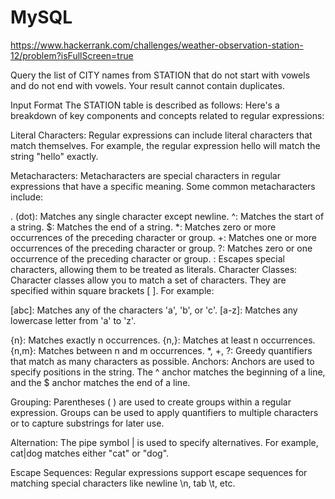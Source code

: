 # MySQL

https://www.hackerrank.com/challenges/weather-observation-station-12/problem?isFullScreen=true

Query the list of CITY names from STATION that do not start with vowels and do not end with vowels. Your result cannot contain duplicates.

Input Format
The STATION table is described as follows:
Here's a breakdown of key components and concepts related to regular expressions:

Literal Characters: Regular expressions can include literal characters that match themselves. For example, the regular expression hello will match the string "hello" exactly.

Metacharacters: Metacharacters are special characters in regular expressions that have a specific meaning. Some common metacharacters include:

. (dot): Matches any single character except newline.
^: Matches the start of a string.
$: Matches the end of a string.
*: Matches zero or more occurrences of the preceding character or group.
+: Matches one or more occurrences of the preceding character or group.
?: Matches zero or one occurrence of the preceding character or group.
\: Escapes special characters, allowing them to be treated as literals.
Character Classes: Character classes allow you to match a set of characters. They are specified within square brackets [ ]. For example:

[abc]: Matches any of the characters 'a', 'b', or 'c'.
[a-z]: Matches any lowercase letter from 'a' to 'z'.
[^abc]: Matches any character except 'a', 'b', or 'c'.
Quantifiers: Quantifiers specify how many times a character or group should be repeated. Some common quantifiers include:

{n}: Matches exactly n occurrences.
{n,}: Matches at least n occurrences.
{n,m}: Matches between n and m occurrences.
*, +, ?: Greedy quantifiers that match as many characters as possible.
Anchors: Anchors are used to specify positions in the string. The ^ anchor matches the beginning of a line, and the $ anchor matches the end of a line.

Grouping: Parentheses ( ) are used to create groups within a regular expression. Groups can be used to apply quantifiers to multiple characters or to capture substrings for later use.

Alternation: The pipe symbol | is used to specify alternatives. For example, cat|dog matches either "cat" or "dog".

Escape Sequences: Regular expressions support escape sequences for matching special characters like newline \n, tab \t, etc.



